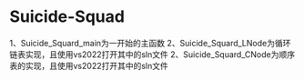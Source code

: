# Suicide-Squad
1、Suicide_Squard_main为一开始的主函数
2、Suicide_Squard_LNode为循环链表实现，且使用vs2022打开其中的sln文件
2、Suicide_Squard_CNode为顺序表的实现，且使用vs2022打开其中的sln文件